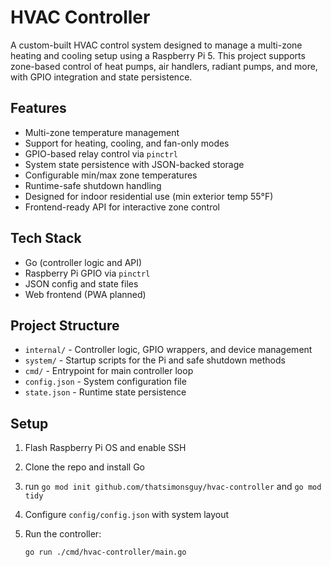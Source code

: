 # HVAC Controller

A custom-built HVAC control system designed to manage a multi-zone heating and cooling setup using a Raspberry Pi 5. This project supports zone-based control of heat pumps, air handlers, radiant pumps, and more, with GPIO integration and state persistence.

## Features

- Multi-zone temperature management
- Support for heating, cooling, and fan-only modes
- GPIO-based relay control via `pinctrl`
- System state persistence with JSON-backed storage
- Configurable min/max zone temperatures
- Runtime-safe shutdown handling
- Designed for indoor residential use (min exterior temp 55°F)
- Frontend-ready API for interactive zone control

## Tech Stack

- Go (controller logic and API)
- Raspberry Pi GPIO via `pinctrl`
- JSON config and state files
- Web frontend (PWA planned)

## Project Structure

- `internal/` - Controller logic, GPIO wrappers, and device management
- `system/` - Startup scripts for the Pi and safe shutdown methods
- `cmd/` - Entrypoint for main controller loop
- `config.json` - System configuration file
- `state.json` - Runtime state persistence

## Setup

1. Flash Raspberry Pi OS and enable SSH
2. Clone the repo and install Go
3. run ```go mod init github.com/thatsimonsguy/hvac-controller``` and ```go mod tidy```
3. Configure `config/config.json` with system layout
4. Run the controller:

   ```bash
   go run ./cmd/hvac-controller/main.go
